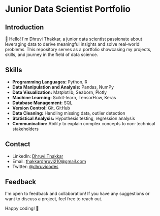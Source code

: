 # Junior Data Scientist Portfolio

## Introduction

👋 Hello! I'm Dhruvi Thakkar, a junior data scientist passionate about leveraging data to derive meaningful insights and solve real-world problems. This repository serves as a portfolio showcasing my projects, skills, and journey in the field of data science.

## Skills

- **Programming Languages:** Python, R
- **Data Manipulation and Analysis:** Pandas, NumPy
- **Data Visualization:** Matplotlib, Seaborn, Plotly
- **Machine Learning:** Scikit-learn, TensorFlow, Keras
- **Database Management:** SQL
- **Version Control:** Git, GitHub
- **Data Cleaning:** Handling missing data, outlier detection
- **Statistical Analysis:** Hypothesis testing, regression analysis
- **Communication:** Ability to explain complex concepts to non-technical stakeholders


## Contact

- LinkedIn: [Dhruvi Thakkar](https://www.linkedin.com/in/dhruvithakkar210/)
- Email: [thakkardhruvi210@gmail.com](mailto:thakkardhruvi210@gmail.com)
- Twitter: [@dhruvicodes](https://twitter.com/dhruvicodes)

## Feedback

I'm open to feedback and collaboration! If you have any suggestions or want to discuss a project, feel free to reach out.

Happy coding! 🚀
